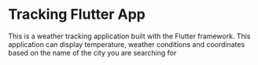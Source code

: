 # Tracking Flutter App
This is a weather tracking application built with the Flutter framework. This application can display temperature, weather conditions and coordinates based on the name of the city you are searching for

